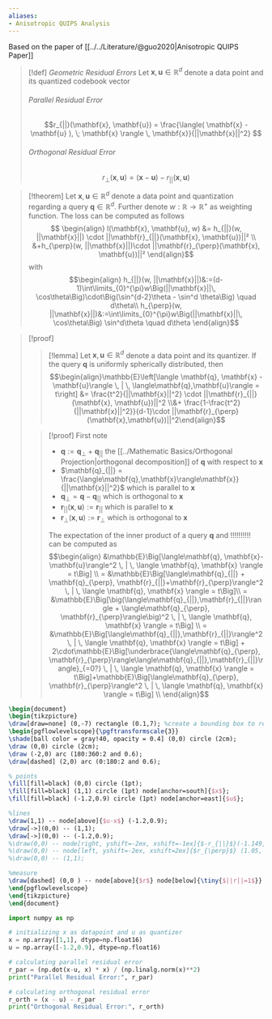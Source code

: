 ```yaml
---
aliases:
- Anisotropic QUIPS Analysis
---
```

Based on the paper of [[../../Literature/@guo2020|Anisotropic QUIPS Paper]]

>[!def] _Geometric Residual Errors_
> Let $\mathbf{x}, \mathbf{u} \in \mathbb{R}^d$ denote a data point and its quantized codebook vector
> ###### Parallel Residual Error
> $$r_{||}(\mathbf{x}, \mathbf{u}) = \frac{\langle( \mathbf{x} - \mathbf{u} ), \; \mathbf{x} \rangle \, \mathbf{x}}{||\mathbf{x}||^2} $$
>
> ###### Orthogonal Residual Error
> $$r_{\perp}(\mathbf{x}, \mathbf{u}) = (\mathbf{x} - \mathbf{u}) - r_{||}(\mathbf{x}, \mathbf{u}) $$

>[!theorem]
>Let $\mathbf{x}, \mathbf{u} \in \mathbb{R}^d$ denote a data point and quantization regarding a query $\mathbf{q} \in \mathbb{R}^d$. Further denote $w:\mathbb{R} \rightarrow  \mathbb{R}^+$ as weighting function. The loss can be computed as follows
>$$ \begin{align}
>l(\mathbf{x}, \mathbf{u}, w) &= h_{||}(w, ||\mathbf{x}||) \cdot ||\mathbf{r}_{||}(\mathbf{x}, \mathbf{u})||² \\
>&+h_{\perp}(w, ||\mathbf{x}||)\cdot ||\mathbf{r}_{\perp}(\mathbf{x}, \mathbf{u})||²
>\end{align}$$
>with
>$$\begin{align}
>h_{||}(w, ||\mathbf{x}||)&:=(d-1)\int\limits_{0}^{\pi}w\Big(||\mathbf{x}||\, \cos\theta\Big)\cdot\Big(\sin^{d-2}\theta - \sin^d \theta\Big) \quad d\theta\\
>h_{\perp}(w, ||\mathbf{x}||)&:=\int\limits_{0}^{\pi}w\Big(||\mathbf{x}||\, \cos\theta\Big) \sin^d\theta \quad d\theta
>\end{align}$$

>[!proof]
>>[!lemma]
>>Let $\mathbf{x}, \mathbf{u} \in \mathbb{R}^d$ denote a data point and its quantizer. If the query $\mathbf{q}$ is uniformly spherically distributed, then
>>$$\begin{align}\mathbb{E}\left[\langle \mathbf{q}, \mathbf{x} - \mathbf{u}\rangle \, | \, \langle\mathbf{q},\mathbf{u}\rangle = t\right] &= \frac{t^2}{||\mathbf{x}||^2} \cdot ||\mathbf{r}_{||}(\mathbf{x}, \mathbf{u})||^2 \\&+ \frac{1-\frac{t^2}{||\mathbf{x}||^2}}{d-1}\cdot ||\mathbf{r}_{\perp}(\mathbf{x},\mathbf{u})||^2\end{align}$$
>
>>[!proof]
>>First note
>>* $\mathbf{q}:= \mathbf{q}_{\perp} + \mathbf{q}_{||}$ the [[../Mathematic Basics/Orthogonal Projection|orthogonal decomposition]] of $\mathbf{q}$ with respect to $\mathbf{x}$
>>* $\mathbf{q}_{||} = \frac{\langle\mathbf{q},\mathbf{x}\rangle\mathbf{x}}{||\mathbf{x}||^2}$ which is parallel to $\mathbf{x}$
>>* $\mathbf{q}_{\perp}=\mathbf{q} - \mathbf{q}_{||}$ which is orthogonal to $\mathbf{x}$
>>* $\mathbf{r}_{||}(\mathbf{x},\mathbf{u}):=\mathbf{r}_{||}$ which is parallel to $\mathbf{x}$
>>* $\mathbf{r}_{\perp}(\mathbf{x},\mathbf{u}):=\mathbf{r}_{\perp}$ which is orthogonal to $\mathbf{x}$
>>
>> The expectation of the inner product of a query $\mathbf{q}$ and !!!!!!!!!! can be computed as
>> $$\begin{align}
>> &\mathbb{E}\Big[\langle\mathbf{q}, \mathbf{x}-\mathbf{u}\rangle^2 \, | \, \langle \mathbf{q}, \mathbf{x} \rangle = t\Big] \\
>> = &\mathbb{E}\Big[\langle\mathbf{q}_{||} + \mathbf{q}_{\perp}, \mathbf{r}_{||}+\mathbf{r}_{\perp}\rangle^2 \, | \, \langle \mathbf{q}, \mathbf{x} \rangle = t\Big]\\
>> = &\mathbb{E}\Big[\big(\langle\mathbf{q}_{||},\mathbf{r}_{||}\rangle + \langle\mathbf{q}_{\perp}, \mathbf{r}_{\perp}\rangle\big)^2 \, | \, \langle \mathbf{q}, \mathbf{x} \rangle = t\Big] \\
>> = &\mathbb{E}\Big[\langle\mathbf{q}_{||},\mathbf{r}_{||}\rangle^2 \, | \, \langle \mathbf{q}, \mathbf{x} \rangle = t\Big] + 2\cdot\mathbb{E}\Big[\underbrace{\langle\mathbf{q}_{\perp}, \mathbf{r}_{\perp}\rangle\langle\mathbf{q}_{||},\mathbf{r}_{||}\rangle}_{=0?} \, | \, \langle \mathbf{q}, \mathbf{x} \rangle = t\Big]+\mathbb{E}\Big[\langle\mathbf{q}_{\perp}, \mathbf{r}_{\perp}\rangle^2 \, | \, \langle \mathbf{q}, \mathbf{x} \rangle = t\Big] \\
>> \end{align}$$



```tikz
\begin{document}
\begin{tikzpicture}
\draw[draw=none] (0,-7) rectangle (0.1,7); %create a bounding box to reserve space
\begin{pgflowlevelscope}{\pgftransformscale{3}}
\shade[ball color = gray!40, opacity = 0.4] (0,0) circle (2cm);
\draw (0,0) circle (2cm);
\draw (-2,0) arc (180:360:2 and 0.6);
\draw[dashed] (2,0) arc (0:180:2 and 0.6);

% points
\fill[fill=black] (0,0) circle (1pt);
\fill[fill=black] (1,1) circle (1pt) node[anchor=south]{$x$};
\fill[fill=black] (-1.2,0.9) circle (1pt) node[anchor=east]{$u$};

%lines
\draw(1,1) -- node[above]{$u-x$} (-1.2,0.9);
\draw[->](0,0) -- (1,1);
\draw[->](0,0) -- (-1.2,0.9);
%\draw(0,0) -- node[right, yshift=-2ex, xshift=-1ex]{$-r_{||}$}(-1.149, -1.149);
%\draw(0,0) -- node[left, yshift=-2ex, xshift=2ex]{$r_{\perp}$} (1.05, -1.049);
%\draw(0,0) -- (1,1);

%measure
\draw[dashed] (0,0 ) -- node[above]{$r$} node[below]{\tiny{$||r||=1$}} (2,0);
\end{pgflowlevelscope}
\end{tikzpicture}
\end{document}
```

```python
import numpy as np

# initializing x as datapoint and u as quantizer
x = np.array([1,1], dtype=np.float16)
u = np.array([-1.2,0.9], dtype=np.float16)

# calculating parallel residual error
r_par = (np.dot(x-u, x) * x) / (np.linalg.norm(x)**2)
print("Parallel Residual Error:", r_par)

# calculating orthogonal residual error
r_orth = (x - u) - r_par
print("Orthogonal Residual Error:", r_orth)
```
